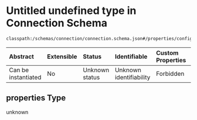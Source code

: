 # Untitled undefined type in Connection Schema

```txt
classpath:/schemas/connection/connection.schema.json#/properties/config/properties/if/properties
```



| Abstract            | Extensible | Status         | Identifiable            | Custom Properties | Additional Properties | Access Restrictions | Defined In                                                                                     |
| :------------------ | :--------- | :------------- | :---------------------- | :---------------- | :-------------------- | :------------------ | :--------------------------------------------------------------------------------------------- |
| Can be instantiated | No         | Unknown status | Unknown identifiability | Forbidden         | Allowed               | none                | [connection.schema.json\*](../../out/connection/connection.schema.json "open original schema") |

## properties Type

unknown
